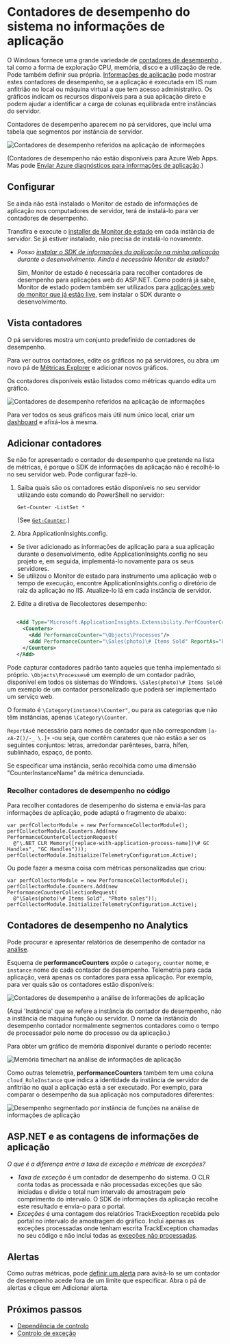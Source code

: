 <properties 
    pageTitle="Contadores de desempenho no informações de aplicação | Microsoft Azure" 
    description="Monitorizar sistema e contadores de desempenho .NET personalizados na aplicação de informações." 
    services="application-insights" 
    documentationCenter=""
    authors="alancameronwills" 
    manager="douge"/>

<tags 
    ms.service="application-insights" 
    ms.workload="tbd" 
    ms.tgt_pltfrm="ibiza" 
    ms.devlang="na" 
    ms.topic="article" 
    ms.date="10/11/2016" 
    ms.author="awills"/>
 
# <a name="system-performance-counters-in-application-insights"></a>Contadores de desempenho do sistema no informações de aplicação


O Windows fornece uma grande variedade de [contadores de desempenho](http://www.codeproject.com/Articles/8590/An-Introduction-To-Performance-Counters) , tal como a forma de exploração CPU, memória, disco e a utilização de rede. Pode também definir sua própria. [Informações de aplicação](app-insights-overview.md) pode mostrar estes contadores de desempenho, se a aplicação é executada em IIS num anfitrião no local ou máquina virtual a que tem acesso administrativo. Os gráficos indicam os recursos disponíveis para a sua aplicação direto e podem ajudar a identificar a carga de colunas equilibrada entre instâncias do servidor.

Contadores de desempenho aparecem no pá servidores, que inclui uma tabela que segmentos por instância de servidor.

![Contadores de desempenho referidos na aplicação de informações](./media/app-insights-performance-counters/counters-by-server-instance.png)

(Contadores de desempenho não estão disponíveis para Azure Web Apps. Mas pode [Enviar Azure diagnósticos para informações de aplicação](app-insights-azure-diagnostics.md).)

## <a name="configure"></a>Configurar

Se ainda não está instalado o Monitor de estado de informações de aplicação nos computadores de servidor, terá de instalá-lo para ver contadores de desempenho.

Transfira e execute o [installer de Monitor de estado](http://go.microsoft.com/fwlink/?LinkId=506648) em cada instância de servidor. Se já estiver instalado, não precisa de instalá-lo novamente.

* *Posso [instalar o SDK de informações da aplicação na minha aplicação](app-insights-asp-net.md) durante o desenvolvimento. Ainda é necessário Monitor de estado?*

    Sim, Monitor de estado é necessária para recolher contadores de desempenho para aplicações web do ASP.NET. Como poderá já sabe, Monitor de estado podem também ser utilizados para [aplicações web do monitor que já estão live](app-insights-monitor-performance-live-website-now.md), sem instalar o SDK durante o desenvolvimento.


## <a name="view-counters"></a>Vista contadores

O pá servidores mostra um conjunto predefinido de contadores de desempenho. 

Para ver outros contadores, edite os gráficos no pá servidores, ou abra um novo pá de [Métricas Explorer](app-insights-metrics-explorer.md) e adicionar novos gráficos. 

Os contadores disponíveis estão listados como métricas quando edita um gráfico.

![Contadores de desempenho referidos na aplicação de informações](./media/app-insights-performance-counters/choose-performance-counters.png)

Para ver todos os seus gráficos mais útil num único local, criar um [dashboard](app-insights-dashboards.md) e afixá-los à mesma.

## <a name="add-counters"></a>Adicionar contadores

Se não for apresentado o contador de desempenho que pretende na lista de métricas, é porque o SDK de informações da aplicação não é recolhê-lo no seu servidor web. Pode configurar fazê-lo.

1. Saiba quais são os contadores estão disponíveis no seu servidor utilizando este comando do PowerShell no servidor:

    `Get-Counter -ListSet *`

    (See [`Get-Counter`](https://technet.microsoft.com/library/hh849685.aspx).)

1. Abra ApplicationInsights.config.

 * Se tiver adicionado as informações de aplicação para a sua aplicação durante o desenvolvimento, edite ApplicationInsights.config no seu projeto e, em seguida, implementá-lo novamente para os seus servidores.
 * Se utilizou o Monitor de estado para instrumento uma aplicação web o tempo de execução, encontre ApplicationInsights.config o diretório de raiz da aplicação no IIS. Atualize-lo lá em cada instância de servidor.

2. Edite a diretiva de Recolectores desempenho:

 ```XML

    <Add Type="Microsoft.ApplicationInsights.Extensibility.PerfCounterCollector.PerformanceCollectorModule, Microsoft.AI.PerfCounterCollector">
      <Counters>
        <Add PerformanceCounter="\Objects\Processes"/>
        <Add PerformanceCounter="\Sales(photo)\# Items Sold" ReportAs="Photo sales"/>
      </Counters>
    </Add>

```

Pode capturar contadores padrão tanto aqueles que tenha implementado si próprio. `\Objects\Processes`é um exemplo de um contador padrão, disponível em todos os sistemas do Windows. `\Sales(photo)\# Items Sold`é um exemplo de um contador personalizado que poderá ser implementado um serviço web. 

O formato é `\Category(instance)\Counter"`, ou para as categorias que não têm instâncias, apenas `\Category\Counter`.

`ReportAs`é necessário para nomes de contador que não correspondam `[a-zA-Z()/-_ \.]+` -ou seja, que contêm carateres que não estão a ser os seguintes conjuntos: letras, arredondar parênteses, barra, hífen, sublinhado, espaço, de ponto.

Se especificar uma instância, serão recolhida como uma dimensão "CounterInstanceName" da métrica denunciada.

### <a name="collecting-performance-counters-in-code"></a>Recolher contadores de desempenho no código

Para recolher contadores de desempenho do sistema e enviá-las para informações de aplicação, pode adaptá o fragmento de abaixo:

    var perfCollectorModule = new PerformanceCollectorModule();
    perfCollectorModule.Counters.Add(new PerformanceCounterCollectionRequest(
      @"\.NET CLR Memory([replace-with-application-process-name])\# GC Handles", "GC Handles")));
    perfCollectorModule.Initialize(TelemetryConfiguration.Active);

Ou pode fazer a mesma coisa com métricas personalizadas que criou:

    var perfCollectorModule = new PerformanceCollectorModule();
    perfCollectorModule.Counters.Add(new PerformanceCounterCollectionRequest(
      @"\Sales(photo)\# Items Sold", "Photo sales"));
    perfCollectorModule.Initialize(TelemetryConfiguration.Active);

## <a name="performance-counters-in-analytics"></a>Contadores de desempenho no Analytics

Pode procurar e apresentar relatórios de desempenho de contador na [análise](app-insights-analytics.md).


Esquema de **performanceCounters** expõe o `category`, `counter` nome, e `instance` nome de cada contador de desempenho.  Telemetria para cada aplicação, verá apenas os contadores para essa aplicação. Por exemplo, para ver quais são os contadores estão disponíveis: 

![Contadores de desempenho a análise de informações de aplicação](./media/app-insights-performance-counters/analytics-performance-counters.png)

(Aqui 'Instância' que se refere a instância do contador de desempenho, não a instância de máquina função ou servidor. O nome da instância do desempenho contador normalmente segmentos contadores como o tempo de processador pelo nome do processo ou da aplicação.)

Para obter um gráfico de memória disponível durante o período recente: 

![Memória timechart na análise de informações de aplicação](./media/app-insights-performance-counters/analytics-available-memory.png)


Como outras telemetria, **performanceCounters** também tem uma coluna `cloud_RoleInstance` que indica a identidade da instância de servidor de anfitrião no qual a aplicação está a ser executado. Por exemplo, para comparar o desempenho da sua aplicação nos computadores diferentes: 

![Desempenho segmentado por instância de funções na análise de informações de aplicação](./media/app-insights-performance-counters/analytics-metrics-role-instance.png)


## <a name="aspnet-and-application-insights-counts"></a>ASP.NET e as contagens de informações de aplicação

*O que é a diferença entre a taxa de exceção e métricas de exceções?*

* *Taxa de exceção* é um contador de desempenho do sistema. O CLR conta todas as processada e não processadas exceções que são iniciadas e divide o total num intervalo de amostragem pelo comprimento do intervalo. O SDK de informações da aplicação recolhe este resultado e envia-o para o portal.
* *Exceções* é uma contagem dos relatórios TrackException recebida pelo portal no intervalo de amostragem do gráfico. Inclui apenas as exceções processadas onde tenham escrita TrackException chamadas no seu código e não inclui todas as [exceções não processadas](app-insights-asp-net-exceptions.md). 

## <a name="alerts"></a>Alertas

Como outras métricas, pode [definir um alerta](app-insights-alerts.md) para avisá-lo se um contador de desempenho acede fora de um limite que especificar. Abra o pá de alertas e clique em Adicionar alerta.


## <a name="next"></a>Próximos passos

* [Dependência de controlo](app-insights-asp-net-dependencies.md)
* [Controlo de exceção](app-insights-asp-net-exceptions.md)
